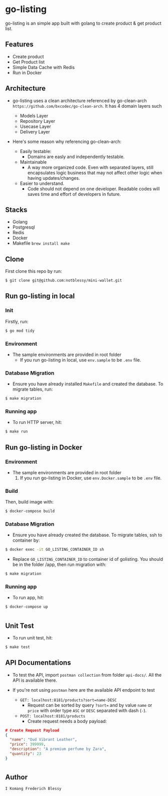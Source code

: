 # go-listing

go-listing is an simple app built with golang to create product & get product list.

## Features
- Create product
- Get Product list
- Simple Data Cache with Redis
- Run in Docker

## Architecture
- go-listing uses a clean architecture referenced by go-clean-arch `https://github.com/bxcodec/go-clean-arch`. It has 4 domain layers such
  - Models Layer
  - Repository Layer
  - Usecase Layer
  - Delivery Layer

- Here's some reason why referencing go-clean-arch:
  - Easily testable:
      - Domains are easly and independently testable.
  - Maintainable
      - A way more organized code. Even with separated layers, still encapsulates logic business that may not affect other logic when having updates/changes.
  - Easier to understand.
      - Code should not depend on one developer. Readable codes will saves time and effort of developers in future.

## Stacks

- Golang
- Postgresql
- Redis
- Docker
- Makefile `brew install make`

## Clone

First clone this repo by run:

```sh
$ git clone git@github.com:notblessy/mini-wallet.git
```

## Run go-listing in local
### Init

Firstly, run:

```sh
$ go mod tidy
```

### Environment

- The sample environments are provided in root folder
  - If you run go-listing in local, use `env.sample` to be `.env` file.

### Database Migration

- Ensure you have already installed `Makefile` and created the database. To migrate tables, run:

```sh
$ make migration
```

### Running app

- To run HTTP server, hit:
```sh
$ make run
```

## Run go-listing in Docker
### Environment

- The sample environments are provided in root folder
  1. If you run go-listing in Docker, use `env.Docker.sample` to be `.env` file.

### Build

Then, build image with:

```sh
$ docker-compose build
```

### Database Migration

- Ensure you have already created the database. To migrate tables, ssh to container by:

```sh
$ docker exec -it GO_LISTING_CONTAINER_ID sh
```

- Replace `GO_LISTING_CONTAINER_ID` to container id of golisting. You should be in the folder /app, then run migration with:
```sh
$ make migration
```

### Running app

- To run app, hit:
```sh
$ docker-compose up
```
#
## Unit Test

- To run unit test, hit:
```sh
$ make test
```
## API Documentations

- To test the API, import `postman collection` from folder `api-docs/`. All the API is available there.

- If you're not using `postman` here are the available API endpoint to test
  - `GET: localhost:8181/products?sort=name-DESC`
    - Request can be sorted by query `?sort=` and by value `name` or `price` with order type `ASC` or `DESC` separated with dash (`-`).
  - `POST: localhost:8181/products`
    - Create request needs a body payload:
```json
# Create Request Payload
{
  "name": "Oud Vibrant Leather",
  "price": 399999,
  "description": "A premium perfume by Zara",
  "quantity": 23
}
```

#

## Author

```
I Komang Frederich Blessy
```
